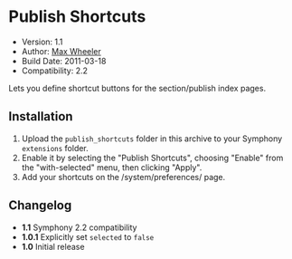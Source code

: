 # Publish Shortcuts
 
* Version: 1.1
* Author: [Max Wheeler](http://makenosound.com)
* Build Date: 2011-03-18
* Compatibility: 2.2

Lets you define shortcut buttons for the section/publish index pages.

## Installation
  
1. Upload the `publish_shortcuts` folder in this archive to your Symphony `extensions` folder.
2. Enable it by selecting the "Publish Shortcuts", choosing "Enable" from the "with-selected" menu, then clicking "Apply".
3. Add your shortcuts on the /system/preferences/ page.

## Changelog

* **1.1** Symphony 2.2 compatibility
* **1.0.1** Explicitly set `selected` to `false`
* **1.0** Initial release